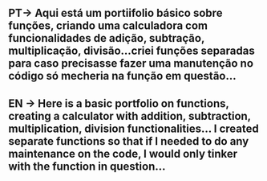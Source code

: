 PT-> Aqui está um portiifolio básico sobre funções, criando uma calculadora com funcionalidades de adição, subtração, multiplicação, divisão...criei funções separadas para caso precisasse fazer uma manutenção no código só mecheria na função em questão...
---------------------------------------------------------------------------------------------------------------------------------------------------------------------------------
<h2>EN -> Here is a basic portfolio on functions, creating a calculator with addition, subtraction, multiplication, division functionalities... I created separate functions so that if I needed to do any maintenance on the code, I would only tinker with the function in question...<h2>
